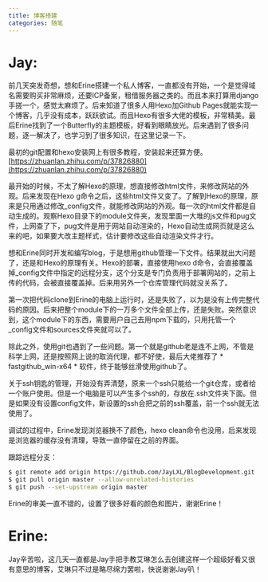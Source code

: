 ```yaml
---
title: 博客搭建
categories: 随笔
---
```

# Jay:

前几天突发奇想，想和Erine搭建一个私人博客，一直都没有开始，一个是觉得域名需要购买非常麻烦，还要ICP备案，租借服务器之类的。而且本来打算用django手搓一个，感觉太麻烦了。后来知道了很多人用Hexo加Github Pages就能实现一个博客，几乎没有成本，跃跃欲试。而且Hexo有很多大佬的模板，非常精美。最后Erine找到了一个Butterfly的主题模板，好看到眼睛放光。后来遇到了很多问题，逐一解决了，也学习到了很多知识，在这里记录一下。

最初的git配置和hexo安装网上有很多教程，安装起来还算方便。
[https://zhuanlan.zhihu.com/p/37826880](https://zhuanlan.zhihu.com/p/37826880)

最开始的时候，不太了解Hexo的原理，想直接修改html文件，来修改网站的外观。后来发现在Hexo g命令之后，这些html文件又变了。了解到Hexo的原理，原来是只用通过修改_config文件，就能修改网站的外观。每一次的html文件都是自动生成的。观察Hexo目录下的module文件夹，发现里面一大堆的js文件和pug文件，上网查了下，pug文件是用于网站自动渲染的，Hexo自动生成网页就是这么来的吧，如果要大改主题样式，估计要修改这些自动渲染文件才行。

想和Erine同时开发和编写blog，于是想用github管理一下文件。结果就出大问题了，还是和Hexo的原理有关。Hexo的部署，直接使用hexo d命令，会直接覆盖掉_config文件中指定的远程分支，这个分支是专门负责用于部署网站的，之前上传的代码，会被直接覆盖掉。后来用另外一个仓库管理代码就没关系了。

第一次把代码clone到Erine的电脑上运行时，还是失败了，以为是没有上传完整代码的原因。后来把整个module下的一万多个文件全部上传，还是失败。突然意识到，这个module下的东西，需要用户自己去用npm下载的，只用托管一个_config文件和sources文件夹就可以了。

除此之外，使用git也遇到了一些问题。第一个就是github老是连不上网，不管是科学上网，还是按照网上说的取消代理，都不好使，最后大佬推荐了 * fastgithub_win-x64 * 软件，终于能够丝滑使用github了。

关于ssh钥匙的管理，开始没有弄清楚，原来一个ssh只能给一个git仓库，或者给一个账户使用。但是一个电脑是可以产生多个ssh的，存放在.ssh文件夹下面。但是如果没有设置config文件，新设置的ssh会把之前的ssh覆盖，前一个ssh就无法使用了。

调试的过程中，Erine发现浏览器换不了颜色，hexo clean命令也没用，后来发现是浏览器的缓存没有清理，导致一直停留在之前的界面。


跟踪远程分支：
``` bash
$ git remote add origin https://github.com/JayLXL/BlogDevelopment.git
$ git pull origin master --allow-unrelated-histories
$ git push --set-upstream origin master
```

Erine的审美一直不错的，设置了很多好看的颜色和图片，谢谢Erine！

# Erine:

Jay辛苦啦，这几天一直都是Jay手把手教艾琳怎么去创建这样一个超级好看又很有意思的博客，艾琳只不过是略尽绵力罢啦，快说谢谢Jay叭！